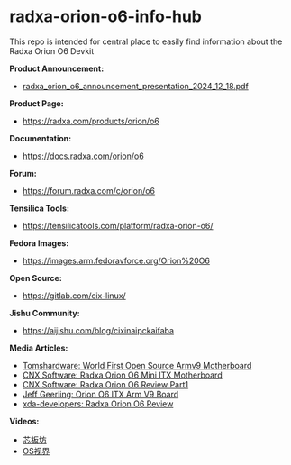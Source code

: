 # radxa-orion-o6-info-hub
This repo is intended for central place to easily find information about the Radxa Orion O6 Devkit

**Product Announcement:**  
* [radxa_orion_o6_announcement_presentation_2024_12_18.pdf](https://github.com/JammyZhou/radxa-orion-o6-info-hub/blob/main/radxa_orion_o6_announcement_presentation_2024_12_18.pdf)

**Product Page:**  
* https://radxa.com/products/orion/o6  

**Documentation:**  
* https://docs.radxa.com/orion/o6  

**Forum:**  
* https://forum.radxa.com/c/orion/o6  

**Tensilica Tools:**  
* https://tensilicatools.com/platform/radxa-orion-o6/  

**Fedora Images:**  
* https://images.arm.fedoravforce.org/Orion%20O6  

**Open Source:**  
* https://gitlab.com/cix-linux/  

**Jishu Community:**  
* https://aijishu.com/blog/cixinaipckaifaba  

**Media Articles:**  
* [Tomshardware: World First Open Source Armv9 Motherboard](https://www.tomshardware.com/pc-components/motherboards/worlds-first-open-source-armv9-motherboard-surfaces-radxa-orion-o6s-pricing-starts-at-usd200-for-the-8gb-ram-model)  
* [CNX Software: Radxa Orion O6 Mini ITX Motherboard](https://www.cnx-software.com/2024/12/18/radxa-orion-o6-mini-itx-motherboard-is-powered-by-cix-p1-12-core-armv9-soc-with-a-30-tops-ai-accelerator/)  
* [CNX Software: Radxa Orion O6 Review Part1](https://www.cnx-software.com/2025/01/29/radxa-orion-o6-review-unboxing-debian-12-installation-and-first-benchmarks/)  
* [Jeff Geerling: Orion O6 ITX Arm V9 Board](https://www.jeffgeerling.com/blog/2025/orion-o6-itx-arm-v9-board-temper-your-expectations)  
* [xda-developers: Radxa Orion O6 Review](https://www.xda-developers.com/radxa-orion-o6-review/)  

**Videos:**  
* [芯板坊](https://www.bilibili.com/video/BV17A6zY1E1Y/)  
* [OS视界](https://www.bilibili.com/video/BV1bskyYXEJK)  


